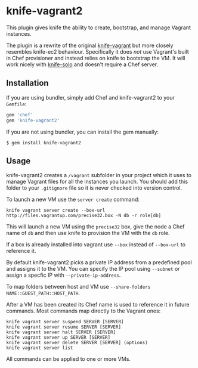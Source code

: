 knife-vagrant2
==============

This plugin gives knife the ability to create, bootstrap, and manage Vagrant instances.

The plugin is a rewrite of the original [knife-vagrant](https://github.com/garrettux/knife-vagrant) but more closely resembles knife-ec2 behaviour. Specifically it does _not_ use Vagrant's built in Chef provisioner and instead relies on knife to bootstrap the VM. It will work nicely with [knife-solo](https://github.com/matschaffer/knife-solo) and doesn't require a Chef server.


Installation
------------
If you are using bundler, simply add Chef and knife-vagrant2 to your `Gemfile`:

```ruby
gem 'chef'
gem 'knife-vagrant2'
```

If you are not using bundler, you can install the gem manually:

    $ gem install knife-vagrant2


Usage
-----
knife-vagrant2 creates a `/vagrant` subfolder in your project which it uses to manage Vagrant files for all the instances you launch. You should add this folder to your `.gitignore` file so it is never checked into version control.

To launch a new VM use the `server create` command:

    knife vagrant server create --box-url http://files.vagrantup.com/precise32.box -N db -r role[db]

This will launch a new VM using the `precise32` box, give the node a Chef name of `db` and then use knife to provision the VM with the `db` role.

If a box is already installed into vagrant use `--box` instead of `--box-url` to reference it.

By default knife-vagrant2 picks a private IP address from a predefined pool and assigns it to the VM. You can specify the IP pool using `--subnet` or assign a specfic IP with `--private-ip-address`.

To map folders between host and VM use `--share-folders NAME::GUEST_PATH::HOST_PATH`.

After a VM has been created its Chef name is used to reference it in future commands. Most commands map directly to the Vagrant ones:

    knife vagrant server suspend SERVER [SERVER]
    knife vagrant server resume SERVER [SERVER]
    knife vagrant server halt SERVER [SERVER]
    knife vagrant server up SERVER [SERVER]
    knife vagrant server delete SERVER [SERVER] (options)
    knife vagrant server list

All commands can be applied to one or more VMs.
